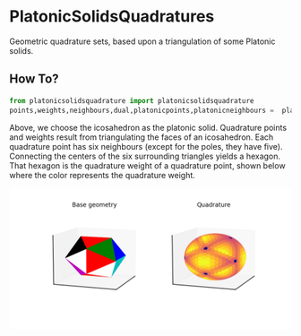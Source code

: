 # PlatonicSolidsQuadratures
Geometric quadrature sets, based upon a triangulation of some Platonic solids.

## How To?
```python
from platonicsolidsquadrature import platonicsolidsquadrature
points,weights,neighbours,dual,platonicpoints,platonicneighbours =  platonicsolidsquadrature("ico",10,slerpflag=True)
```

Above, we choose the icosahedron as the platonic solid.
Quadrature points and weights result from triangulating the faces of an icosahedron. Each quadrature point has six neighbours (except for the poles, they have five). Connecting the centers of the six surrounding triangles yields a hexagon. That hexagon is the quadrature weight of a quadrature point, shown below where the color represents the quadrature weight.

![Base geometry and icoshaedron quadrature with weights.](https://raw.githubusercontent.com/camminady/PlatonicSolidsQuadratures/master/image1.png)
